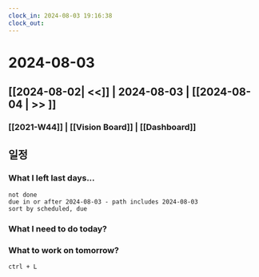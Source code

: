 ```yaml
---
clock_in: 2024-08-03 19:16:38
clock_out: 
---
```

# 2024-08-03
## [[2024-08-02| <<]] | 2024-08-03 | [[2024-08-04 | >> ]]
### [[2021-W44]]   | [[Vision Board]] | [[Dashboard]]
## 일정


### What I left last days...
```tasks
not done 
due in or after 2024-08-03 - path includes 2024-08-03 
sort by scheduled, due
```

### What I need to do today?



### What to work on tomorrow?
`ctrl + L`
